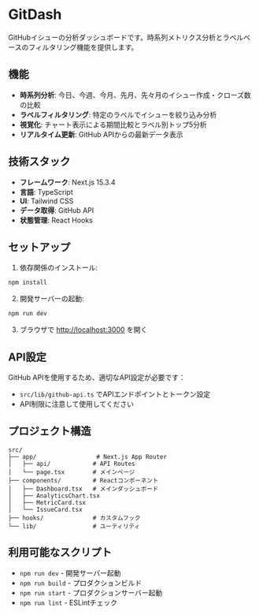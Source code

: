 # GitDash

GitHubイシューの分析ダッシュボードです。時系列メトリクス分析とラベルベースのフィルタリング機能を提供します。

## 機能

- **時系列分析**: 今日、今週、今月、先月、先々月のイシュー作成・クローズ数の比較
- **ラベルフィルタリング**: 特定のラベルでイシューを絞り込み分析
- **視覚化**: チャート表示による期間比較とラベル別トップ5分析
- **リアルタイム更新**: GitHub APIからの最新データ表示

## 技術スタック

- **フレームワーク**: Next.js 15.3.4
- **言語**: TypeScript
- **UI**: Tailwind CSS
- **データ取得**: GitHub API
- **状態管理**: React Hooks

## セットアップ

1. 依存関係のインストール:
```bash
npm install
```

2. 開発サーバーの起動:
```bash
npm run dev
```

3. ブラウザで [http://localhost:3000](http://localhost:3000) を開く

## API設定

GitHub APIを使用するため、適切なAPI設定が必要です：

- `src/lib/github-api.ts` でAPIエンドポイントとトークン設定
- API制限に注意して使用してください

## プロジェクト構造

```
src/
├── app/                 # Next.js App Router
│   ├── api/            # API Routes
│   └── page.tsx        # メインページ
├── components/         # Reactコンポーネント
│   ├── Dashboard.tsx   # メインダッシュボード
│   ├── AnalyticsChart.tsx
│   ├── MetricCard.tsx
│   └── IssueCard.tsx
├── hooks/              # カスタムフック
└── lib/                # ユーティリティ
```

## 利用可能なスクリプト

- `npm run dev` - 開発サーバー起動
- `npm run build` - プロダクションビルド
- `npm run start` - プロダクションサーバー起動
- `npm run lint` - ESLintチェック
